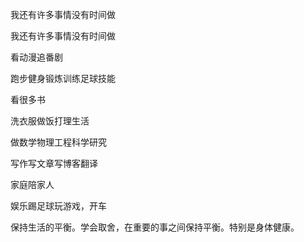 我还有许多事情没有时间做

我还有许多事情没有时间做

看动漫追番剧

跑步健身锻炼训练足球技能

看很多书

洗衣服做饭打理生活

做数学物理工程科学研究

写作写文章写博客翻译

家庭陪家人

娱乐踢足球玩游戏，开车

保持生活的平衡。学会取舍，在重要的事之间保持平衡。特别是身体健康。
